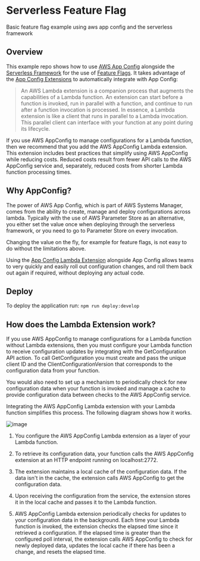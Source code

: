 # Serverless Feature Flag

Basic feature flag example using aws app config and the serverless framework

## Overview

This example repo shows how to use [AWS App Config](https://docs.aws.amazon.com/appconfig/latest/userguide/what-is-appconfig.html) alongside the [Serverless Framework](https://www.serverless.com/) for the use of [Feature Flags](https://martinfowler.com/articles/feature-toggles.html). It takes advantage of the [App Config Extensions](https://docs.aws.amazon.com/appconfig/latest/userguide/appconfig-integration-lambda-extensions.html) to automatically integrate with App Config:

> An AWS Lambda extension is a companion process that augments the capabilities of a Lambda function. An extension can start before a function is invoked, run in parallel with a function, and continue to run after a function invocation is processed. In essence, a Lambda extension is like a client that runs in parallel to a Lambda invocation. This parallel client can interface with your function at any point during its lifecycle.

If you use AWS AppConfig to manage configurations for a Lambda function, then we recommend that you add the AWS AppConfig Lambda extension. This extension includes best practices that simplify using AWS AppConfig while reducing costs. Reduced costs result from fewer API calls to the AWS AppConfig service and, separately, reduced costs from shorter Lambda function processing times.


## Why AppConfig?

The power of AWS App Config, which is part of AWS Systems Manager, comes from the ability to create, manage and deploy configurations across lambda. Typically with the use of AWS Parameter Store as an alternative, you either set the value once when deploying through the serverless framework, or you need to go to Parameter Store on every invocation.

Changing the value on the fly, for example for feature flags, is not easy to do without the limitations above.

Using the [App Config Lambda Extension](https://docs.aws.amazon.com/appconfig/latest/userguide/appconfig-integration-lambda-extensions.html) alongside App Config allows teams to very quickly and easily roll out configuration changes, and roll them back out again if required, without deploying any actual code.

## Deploy

To deploy the application run: ```npm run deploy:develop```

## How does the Lambda Extension work?

If you use AWS AppConfig to manage configurations for a Lambda function without Lambda extensions, then you must configure your Lambda function to receive configuration updates by integrating with the GetConfiguration API action. To call GetConfiguration you must create and pass the unique client ID and the ClientConfigurationVersion that corresponds to the configuration data from your function.

You would also need to set up a mechanism to periodically check for new configuration data when your function is invoked and manage a cache to provide configuration data between checks to the AWS AppConfig service.

Integrating the AWS AppConfig Lambda extension with your Lambda function simplifies this process. The following diagram shows how it works.

![image](https://docs.aws.amazon.com/appconfig/latest/userguide/images/AppConfigLambdaExtension.png)

1. You configure the AWS AppConfig Lambda extension as a layer of your Lambda function.

2. To retrieve its configuration data, your function calls the AWS AppConfig extension at an HTTP endpoint running on localhost:2772.

3. The extension maintains a local cache of the configuration data. If the data isn't in the cache, the extension calls AWS AppConfig to get the configuration data.

4. Upon receiving the configuration from the service, the extension stores it in the local cache and passes it to the Lambda function.

5. AWS AppConfig Lambda extension periodically checks for updates to your configuration data in the background. Each time your Lambda function is invoked, the extension checks the elapsed time since it retrieved a configuration. If the elapsed time is greater than the configured poll interval, the extension calls AWS AppConfig to check for newly deployed data, updates the local cache if there has been a change, and resets the elapsed time.


